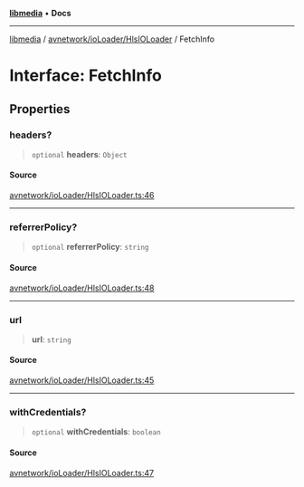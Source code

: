[**libmedia**](../../../../README.md) • **Docs**

***

[libmedia](../../../../README.md) / [avnetwork/ioLoader/HlsIOLoader](../README.md) / FetchInfo

# Interface: FetchInfo

## Properties

### headers?

> `optional` **headers**: `Object`

#### Source

[avnetwork/ioLoader/HlsIOLoader.ts:46](https://github.com/zhaohappy/libmedia/blob/acbbf6bd75e6ee4c968b9f441fe28c40f42f350d/src/avnetwork/ioLoader/HlsIOLoader.ts#L46)

***

### referrerPolicy?

> `optional` **referrerPolicy**: `string`

#### Source

[avnetwork/ioLoader/HlsIOLoader.ts:48](https://github.com/zhaohappy/libmedia/blob/acbbf6bd75e6ee4c968b9f441fe28c40f42f350d/src/avnetwork/ioLoader/HlsIOLoader.ts#L48)

***

### url

> **url**: `string`

#### Source

[avnetwork/ioLoader/HlsIOLoader.ts:45](https://github.com/zhaohappy/libmedia/blob/acbbf6bd75e6ee4c968b9f441fe28c40f42f350d/src/avnetwork/ioLoader/HlsIOLoader.ts#L45)

***

### withCredentials?

> `optional` **withCredentials**: `boolean`

#### Source

[avnetwork/ioLoader/HlsIOLoader.ts:47](https://github.com/zhaohappy/libmedia/blob/acbbf6bd75e6ee4c968b9f441fe28c40f42f350d/src/avnetwork/ioLoader/HlsIOLoader.ts#L47)
